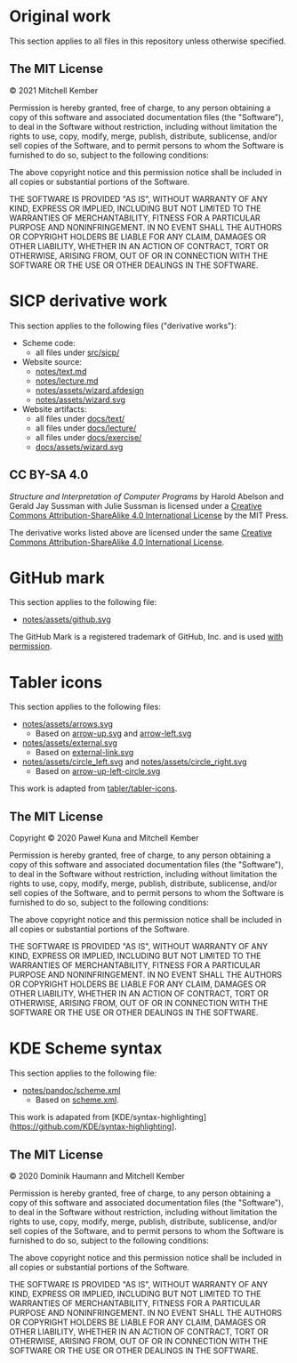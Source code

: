 # Original work

This section applies to all files in this repository unless otherwise specified.

## The MIT License

© 2021 Mitchell Kember

Permission is hereby granted, free of charge, to any person obtaining a copy of this software and associated documentation files (the "Software"), to deal in the Software without restriction, including without limitation the rights to use, copy, modify, merge, publish, distribute, sublicense, and/or sell copies of the Software, and to permit persons to whom the Software is furnished to do so, subject to the following conditions:

The above copyright notice and this permission notice shall be included in all copies or substantial portions of the Software.

THE SOFTWARE IS PROVIDED "AS IS", WITHOUT WARRANTY OF ANY KIND, EXPRESS OR IMPLIED, INCLUDING BUT NOT LIMITED TO THE WARRANTIES OF MERCHANTABILITY, FITNESS FOR A PARTICULAR PURPOSE AND NONINFRINGEMENT. IN NO EVENT SHALL THE AUTHORS OR COPYRIGHT HOLDERS BE LIABLE FOR ANY CLAIM, DAMAGES OR OTHER LIABILITY, WHETHER IN AN ACTION OF CONTRACT, TORT OR OTHERWISE, ARISING FROM, OUT OF OR IN CONNECTION WITH THE SOFTWARE OR THE USE OR OTHER DEALINGS IN THE SOFTWARE.

# SICP derivative work

This section applies to the following files ("derivative works"):

- Scheme code:
    - all files under [src/sicp/](src/sicp)
- Website source:
    - [notes/text.md](notes/text.md)
    - [notes/lecture.md](notes/lecture.md)
    - [notes/assets/wizard.afdesign](notes/assets/wizard.afdesign)
    - [notes/assets/wizard.svg](notes/assets/wizard.svg)
- Website artifacts:
    - all files under [docs/text/](docs/text)
    - all files under [docs/lecture/](docs/lecture)
    - all files under [docs/exercise/](docs/exercise)
    - [docs/assets/wizard.svg](docs/assets/wizard.svg)

## CC BY-SA 4.0

_Structure and Interpretation of Computer Programs_ by Harold Abelson and Gerald Jay Sussman with Julie Sussman is licensed under a [Creative Commons Attribution-ShareAlike 4.0 International License][cc] by the MIT Press.

The derivative works listed above are licensed under the same
[Creative Commons Attribution-ShareAlike 4.0 International License][cc].

[cc]: http://creativecommons.org/licenses/by-sa/4.0/

# GitHub mark

This section applies to the following file:

- [notes/assets/github.svg](notes/assets/github.svg)

The GitHub Mark is a registered trademark of GitHub, Inc. and is used [with permission](https://github.com/logos).

# Tabler icons

This section applies to the following files:

- [notes/assets/arrows.svg](notes/assets/arrows.svg)
    - Based on [arrow-up.svg](https://github.com/tabler/tabler-icons/blob/0d0214694d56f3dfacbf04201a581b57759007b7/icons/arrow-up.svg) and [arrow-left.svg](https://github.com/tabler/tabler-icons/blob/0d0214694d56f3dfacbf04201a581b57759007b7/icons/arrow-left.svg)
- [notes/assets/external.svg](notes/assets/external.svg)
    - Based on [external-link.svg](https://github.com/tabler/tabler-icons/blob/0d0214694d56f3dfacbf04201a581b57759007b7/icons/external-link.svg)
- [notes/assets/circle_left.svg](notes/assets/circle_left.svg) and [notes/assets/circle_right.svg](notes/assets/circle_right.svg)
    - Based on [arrow-up-left-circle.svg](https://github.com/tabler/tabler-icons/blob/0d0214694d56f3dfacbf04201a581b57759007b7/icons/arrow-up-left-circle.svg)

This work is adapted from [tabler/tabler-icons](https://github.com/tabler/tabler-icons).

## The MIT License

Copyright © 2020 Paweł Kuna and Mitchell Kember

Permission is hereby granted, free of charge, to any person obtaining a copy of this software and associated documentation files (the "Software"), to deal in the Software without restriction, including without limitation the rights to use, copy, modify, merge, publish, distribute, sublicense, and/or sell copies of the Software, and to permit persons to whom the Software is furnished to do so, subject to the following conditions:

The above copyright notice and this permission notice shall be included in all copies or substantial portions of the Software.

THE SOFTWARE IS PROVIDED "AS IS", WITHOUT WARRANTY OF ANY KIND, EXPRESS OR IMPLIED, INCLUDING BUT NOT LIMITED TO THE WARRANTIES OF MERCHANTABILITY, FITNESS FOR A PARTICULAR PURPOSE AND NONINFRINGEMENT. IN NO EVENT SHALL THE AUTHORS OR COPYRIGHT HOLDERS BE LIABLE FOR ANY CLAIM, DAMAGES OR OTHER LIABILITY, WHETHER IN AN ACTION OF CONTRACT, TORT OR OTHERWISE, ARISING FROM, OUT OF OR IN CONNECTION WITH THE SOFTWARE OR THE USE OR OTHER DEALINGS IN THE SOFTWARE.

# KDE Scheme syntax

This section applies to the following file:

- [notes/pandoc/scheme.xml](notes/pandoc/scheme.xml)
    - Based on [scheme.xml](https://github.com/KDE/syntax-highlighting/blob/70b56cf8b3d1a85e15d1e09aa8490e5183967de0/data/syntax/scheme.xml).

This work is adapated from [KDE/syntax-highlighting](https://github.com/KDE/syntax-highlighting].

## The MIT License

© 2020 Dominik Haumann and Mitchell Kember

Permission is hereby granted, free of charge, to any person obtaining a copy of this software and associated documentation files (the "Software"), to deal in the Software without restriction, including without limitation the rights to use, copy, modify, merge, publish, distribute, sublicense, and/or sell copies of the Software, and to permit persons to whom the Software is furnished to do so, subject to the following conditions:

The above copyright notice and this permission notice shall be included in all copies or substantial portions of the Software.

THE SOFTWARE IS PROVIDED "AS IS", WITHOUT WARRANTY OF ANY KIND, EXPRESS OR IMPLIED, INCLUDING BUT NOT LIMITED TO THE WARRANTIES OF MERCHANTABILITY, FITNESS FOR A PARTICULAR PURPOSE AND NONINFRINGEMENT. IN NO EVENT SHALL THE AUTHORS OR COPYRIGHT HOLDERS BE LIABLE FOR ANY CLAIM, DAMAGES OR OTHER LIABILITY, WHETHER IN AN ACTION OF CONTRACT, TORT OR OTHERWISE, ARISING FROM, OUT OF OR IN CONNECTION WITH THE SOFTWARE OR THE USE OR OTHER DEALINGS IN THE SOFTWARE.
